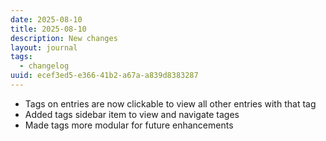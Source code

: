 ```yaml
---
date: 2025-08-10
title: 2025-08-10
description: New changes
layout: journal
tags:
  - changelog
uuid: ecef3ed5-e366-41b2-a67a-a839d8383287
---
```


- Tags on entries are now clickable to view all other entries with that tag
- Added tags sidebar item to view and navigate tages
- Made tags more modular for future enhancements